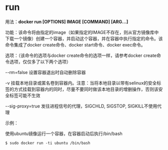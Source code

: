 # run<a name="ZH-CN_TOPIC_0184808254"></a>

用法：**docker run \[OPTIONS\] IMAGE \[COMMAND\] \[ARG...\]**

功能：该命令将由指定的image（如果指定的IMAGE不存在，则从官方镜像库中下载一个镜像）创建一个容器，并启动这个容器，并在容器中执行指定的命令。该命令集成了docker create命令、docker start命令、docker exec命令。

选项：（该命令的选项与docker create命令的选项一样，请参考docker create命令选项，仅仅多了以下两个选项）

--rm=false        设置容器退出时自动删除容器

-v 挂载本地目录或匿名卷到容器内。注意：当将本地目录以带有selinux的安全标签的方式挂载到容器内的同时，尽量不要同时做该本地目录的增删操作，否则该安全标签可能不生效

--sig-proxy=true    发往进程信号的代理，SIGCHLD, SIGSTOP, SIGKILL不使用代理

示例：

使用ubuntu镜像运行一个容器，在容器启动后执行/bin/bash

```
$ sudo docker run -ti ubuntu /bin/bash
```

